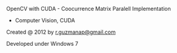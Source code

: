 
OpenCV with CUDA - Coocurrence Matrix Paralell Implementation

- Computer Vision, CUDA

Created @ 2012 by r.guzmanap@gmail.com

Developed under Windows 7